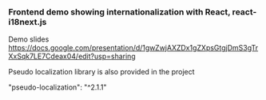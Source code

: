 ### Frontend demo showing internationalization with React, react-i18next.js

Demo slides
https://docs.google.com/presentation/d/1gwZwjAXZDx1gZXpsGtgjDmS3gTrXxSqk7LE7Cdeax04/edit?usp=sharing

Pseudo localization library is also provided in the project

"pseudo-localization": "^2.1.1"
